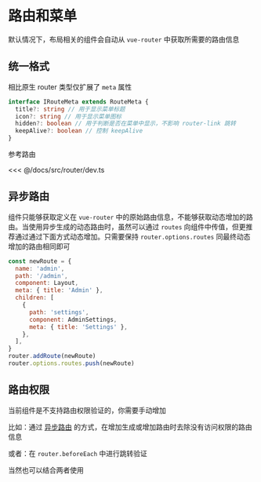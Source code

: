 # 路由和菜单

默认情况下，布局相关的组件会自动从 `vue-router` 中获取所需要的路由信息

## 统一格式

相比原生 router 类型仅扩展了 `meta` 属性

```ts
interface IRouteMeta extends RouteMeta {
  title?: string // 用于显示菜单标题
  icon?: string // 用于显示菜单图标
  hidden?: boolean // 用于判断是否在菜单中显示，不影响 router-link 跳转
  keepAlive?: boolean // 控制 keepAlive
}
```

参考路由

<<< @/docs/src/router/dev.ts

## 异步路由

组件只能够获取定义在 `vue-router` 中的原始路由信息，不能够获取动态增加的路由。当使用异步生成的动态路由时，虽然可以通过 `routes` 向组件中传值，但更推荐通过通过下面方式动态增加。只需要保持 `router.options.routes` 同最终动态增加的路由相同即可

```js
const newRoute = {
  name: 'admin',
  path: '/admin',
  component: Layout,
  meta: { title: 'Admin' },
  children: [
    {
      path: 'settings',
      component: AdminSettings,
      meta: { title: 'Settings' },
    },
  ],
}
router.addRoute(newRoute)
router.options.routes.push(newRoute)
```

## 路由权限

当前组件是不支持路由权限验证的，你需要手动增加

比如：通过 [异步路由](#异步路由) 的方式，在增加生成或增加路由时去除没有访问权限的路由信息

或者：在 `router.beforeEach` 中进行跳转验证

当然也可以结合两者使用
